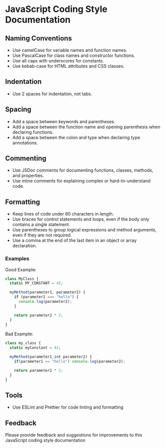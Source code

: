 # JavaScript Coding Style Documentation

## Naming Conventions
* Use camelCase for variable names and function names.
* Use PascalCase for class names and constructor functions.
* Use all caps with underscores for constants.
* Use kebab-case for HTML attributes and CSS classes.

## Indentation
* Use 2 spaces for indentation, not tabs.

## Spacing
* Add a space between keywords and parentheses.
* Add a space between the function name and opening parenthesis when declaring functions.
* Add a space between the colon and type when declaring type annotations.

## Commenting
* Use JSDoc comments for documenting functions, classes, methods, and properties.
* Use inline comments for explaining complex or hard-to-understand code.

## Formatting
* Keep lines of code under 80 characters in length.
* Use braces for control statements and loops, even if the body only contains a single statement.
* Use parentheses to group logical expressions and method arguments, even if they are not required.
* Use a comma at the end of the last item in an object or array declaration.

### Examples
Good Example:
```javascript
class MyClass {
  static MY_CONSTANT = 42;

  myMethod(parameter1, parameter2) {
    if (parameter1 === "hello") {
      console.log(parameter2);
    }

    return parameter2 * 2;
  }
}
```

Bad Example:
```javascript
class my_class {
  static myConstant = 42;

  myMethod(parameter1,int parameter2) {
    if(parameter1 == "hello") console.log(parameter2);

    return parameter2 * 2;
  }
}
```

## Tools
* Use ESLint and Prettier for code linting and formatting
## Feedback
Please provide feedback and suggestions for improvements to this JavaScript coding style documentation
